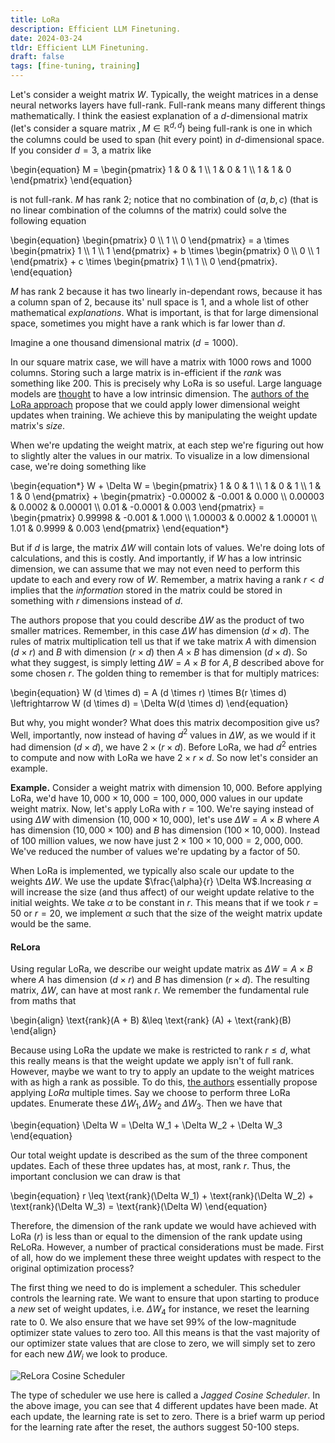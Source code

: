 ```yaml
---
title: LoRa
description: Efficient LLM Finetuning.
date: 2024-03-24
tldr: Efficient LLM Finetuning.
draft: false
tags: [fine-tuning, training] 
---
```


Let's consider a weight matrix $W$. Typically, the weight matrices in a dense neural networks layers have full-rank. Full-rank means many different things mathematically. I think the easiest explanation of a $d$-dimensional matrix (let's consider a square matrix $,M \in \mathbb{R}^{d,d}$) being full-rank is one in which the columns could be used to span (hit every point) in $d$-dimensional space. If you consider $d=3$, a matrix like

\begin{equation}
    M = \begin{pmatrix}
        1 & 0 & 1 \\\\ 
        1 & 0 & 1 \\\\ 
        1 & 1 & 0 
    \end{pmatrix}
\end{equation}

is not full-rank. $M$ has rank 2; notice that no combination of $(a,b,c)$ (that is no linear combination of the columns of the matrix) could solve the following equation

\begin{equation}
    \begin{pmatrix}
        0 \\\\ 1 \\\\ 0 
    \end{pmatrix}
    = a \times \begin{pmatrix}
        1 \\\\ 1 \\\\ 1 
    \end{pmatrix} + b \times \begin{pmatrix}
        0 \\\\ 0 \\\\ 1 
    \end{pmatrix} + c \times \begin{pmatrix}
        1 \\\\ 1 \\\\ 0 
    \end{pmatrix}.
\end{equation}

$M$ has rank $2$ because it has two linearly in-dependant rows, because it has a column span of 2, because its' null space is 1, and a whole list of other mathematical *explanations*. What is important, is that for large dimensional space, sometimes you might have a rank which is far lower than $d$. 

Imagine a one thousand dimensional matrix ($d=1000$). 

In our square matrix case, we will have a matrix with 1000 rows and 1000 columns. Storing such a large matrix is in-efficient if the *rank* was something like $200$. This is precisely why LoRa is so useful. Large language models are [thought](https://arxiv.org/pdf/1804.08838.pdf) to have a low intrinsic dimension. The [authors of the LoRa approach](https://arxiv.org/pdf/2106.09685.pdf) propose that we could apply lower dimensional weight updates when training. We achieve this by manipulating the weight update matrix's *size*. 

When we're updating the weight matrix, at each step we're figuring out how to slightly alter the values in our matrix. To visualize in a low dimensional case, we're doing something like  

\begin{equation*}
    W + \Delta W = \begin{pmatrix}
        1 & 0 & 1 \\\\ 
        1 & 0 & 1 \\\\
        1 & 1 & 0 
    \end{pmatrix} + \begin{pmatrix}
        -0.00002 & -0.001 & 0.000 \\\\ 
        0.00003 & 0.0002 & 0.00001 \\\\ 
        0.01 & -0.0001 & 0.003 
    \end{pmatrix} = \begin{pmatrix}
        0.99998 & -0.001 & 1.000 \\\\ 
        1.00003 & 0.0002 & 1.00001 \\\\ 
        1.01 & 0.9999 & 0.003 
    \end{pmatrix} 
\end{equation*}

But if $d$ is large, the matrix $\Delta W$ will contain lots of values. We're doing lots of calculations, and this is costly. And importantly, if $W$ has a low intrinsic dimension, we can assume that we may not even need to perform this update to each and every row of $W$. Remember, a matrix having a rank $r < d$ implies that the *information* stored in the matrix could be stored in something with $r$ dimensions instead of $d$.   

The authors propose that you could describe $\Delta W$ as the product of two smaller matrices. Remember, in this case $\Delta W$ has dimension $(d \times d)$. The rules of matrix multiplication tell us that if we take matrix $A$ with dimension $(d \times r)$ and $B$ with dimension $(r \times d)$ then $A \times B$ has dimension $(d \times d)$. So what they suggest, is simply letting $\Delta W = A \times B$ for $A,B$ described above for some chosen $r$. The golden thing to remember is that for multiply matrices:

\begin{equation}
    W (d \times d) = A (d \times r) \times B(r \times d) \leftrightarrow W (d \times d) = \Delta W(d \times d)
\end{equation}

But why, you might wonder? What does this matrix decomposition give us? Well, importantly, now instead of having $d^2$ values in $\Delta W$, as we would if it had dimension $(d \times d)$, we have $2 \times (r \times d)$. Before LoRa, we had $d^2$ entries to compute and now with LoRa we have $2\times r\times d$. So now let's consider an example. 

**Example.** Consider a weight matrix with dimension $10,000$. Before applying LoRa, we'd have $10,000 \times 10,000 = 100,000,000$ values in our update weight matrix. Now, let's apply LoRa with $r = 100$. We're saying instead of using $\Delta W$ with dimension ($10,000 \times 10,000$), let's use $\Delta W = A \times B$ where $A$ has dimension $(10,000 \times 100)$ and $B$ has dimension $(100 \times 10,000)$. Instead of 100 million values, we now have just $2 \times 100 \times 10,000 = 2,000,000$. We've reduced the number of values we're updating by a factor of 50.

When LoRa is implemented, we typically also scale our update to the weights $\Delta W$. We use the update $\frac{\alpha}{r} \Delta W$.Increasing $\alpha$ will increase the size (and thus affect) of our weight update relative to the initial weights. We take $\alpha$ to be constant in $r$. This means that if we took $r=50$ or $r=20$, we implement $\alpha$ such that the size of the weight matrix update would be the same.

#### ReLora 

Using regular LoRa, we describe our weight update matrix as $\Delta W = A \times B$ where $A$ has dimension $(d \times r)$ and $B$ has dimension $(r \times d)$. The resulting matrix, $\Delta W$, can have at most rank $r$. We remember the fundamental rule from maths that

\begin{align}
    \text{rank}(A + B) &\leq \text{rank} (A) + \text{rank}(B) 
\end{align}

Because using LoRa the update we make is restricted to rank $r \leq d$, what this really means is that the weight update we apply isn't of full rank. However, maybe we want to try to apply an update to the weight matrices with as high a rank as possible. To do this, [the authors](https://arxiv.org/pdf/2307.05695.pdf) essentially propose applying *LoRa* multiple times. Say we choose to perform three LoRa updates. Enumerate these $\Delta W_1, \Delta W_2$ and $\Delta W_3$. Then we have that

\begin{equation}
    \Delta W = \Delta W_1 + \Delta W_2 + \Delta W_3
\end{equation}

Our total weight update is described as the sum of the three component updates. Each of these three updates has, at most, rank $r$. Thus, the important conclusion we can draw is that 

\begin{equation}
    r \leq \text{rank}(\Delta W_1) + \text{rank}(\Delta W_2) + \text{rank}(\Delta W_3) = \text{rank}(\Delta W)
\end{equation}

Therefore, the dimension of the rank update we would have achieved with LoRa $(r)$ is less than or equal to the dimension of the rank update using ReLoRa. However, a number of practical considerations must be made. First of all, how do we implement these three weight updates with respect to the original optimization process? 

The first thing we need to do is implement a scheduler. This scheduler controls the learning rate. We want to ensure that upon starting to produce a *new* set of weight updates, i.e. $\Delta W_4$ for instance, we reset the learning rate to $0$. We also ensure that we have set $99\%$ of the low-magnitude optimizer state values to zero too. All this means is that the vast majority of our optimizer state values that are close to zero, we will simply set to zero for each new $\Delta W_i$ we look to produce.

![ReLora Cosine Scheduler](/img/relora.png)

The type of scheduler we use here is called a *Jagged Cosine Scheduler*. In the above image, you can see that $4$ different updates have been made. At each update, the learning rate is set to zero. There is a brief warm up period for the learning rate after the reset, the authors suggest 50-100 steps.
